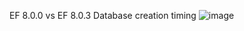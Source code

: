 EF 8.0.0 vs EF 8.0.3 Database creation timing
![image](https://github.com/EvgenyMuryshkin/EF8PPerf/assets/11254187/69f5ee41-1701-4ec5-9d3c-cc39a4cfa739)
